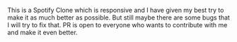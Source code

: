 This is a Spotify Clone which is responsive and I have given my best try to make it as much better as possible.
But still maybe there are some bugs that I will try to fix that.
PR is open to everyone who wants to contribute with me and make it even better.